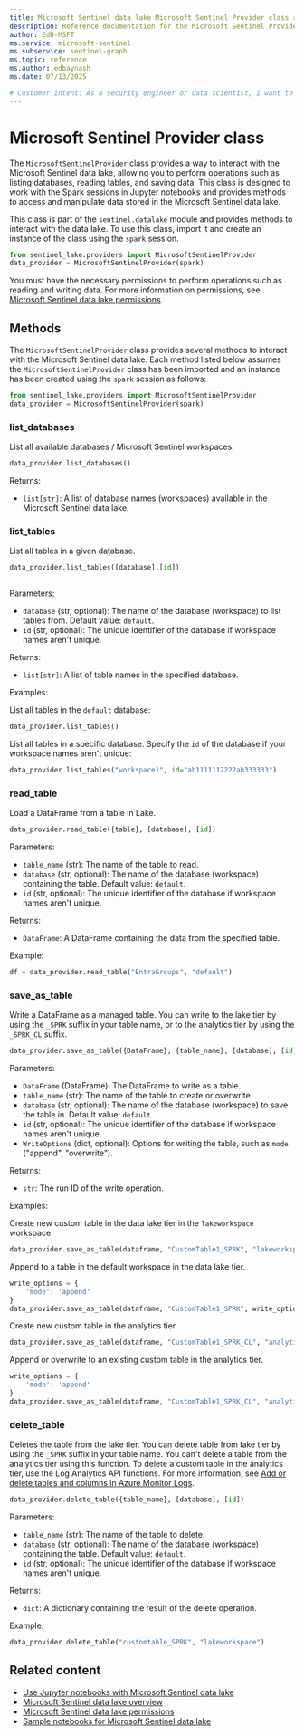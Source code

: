 ```yaml
---  
title: Microsoft Sentinel data lake Microsoft Sentinel Provider class reference (Preview)
description: Reference documentation for the Microsoft Sentinel Provider class, which allows you to connect to the Microsoft Sentinel data lake and perform various operations.
author: EdB-MSFT
ms.service: microsoft-sentinel
ms.subservice: sentinel-graph
ms.topic: reference 
ms.author: edbaynash  
ms.date: 07/13/2025

# Customer intent: As a security engineer or data scientist, I want to understand how to use the Microsoft Sentinel Provider class to connect to the Microsoft Sentinel data lake and perform operations such as listing databases, reading tables, and saving data.
---
```

 

# Microsoft Sentinel Provider class 

The `MicrosoftSentinelProvider` class provides a way to interact with the Microsoft Sentinel data lake, allowing you to perform operations such as listing databases, reading tables, and saving data. This class is designed to work with the Spark sessions in Jupyter notebooks and provides methods to access and manipulate data stored in the Microsoft Sentinel data lake. 

This class is part of the `sentinel.datalake` module and provides methods to interact with the data lake. To use this class, import it and create an instance of the class using the `spark` session.

```python
from sentinel_lake.providers import MicrosoftSentinelProvider
data_provider = MicrosoftSentinelProvider(spark)      
```
You must have the necessary permissions to perform operations such as reading and writing data. For more information on permissions, see [Microsoft Sentinel data lake permissions](../roles.md#roles-and-permissions-for-the-microsoft-sentinel-data-lake-preview).

## Methods

The `MicrosoftSentinelProvider` class provides several methods to interact with the Microsoft Sentinel data lake. 
Each method listed below assumes the `MicrosoftSentinelProvider` class has been imported and an instance has been created using the `spark` session as follows:

```python
from sentinel_lake.providers import MicrosoftSentinelProvider
data_provider = MicrosoftSentinelProvider(spark) 
```

### list_databases

List all available databases / Microsoft Sentinel workspaces.

```python
data_provider.list_databases()    
```

Returns:
- `list[str]`: A list of database names (workspaces) available in the Microsoft Sentinel data lake.    
 
### list_tables

List all tables in a given database.

```python
data_provider.list_tables([database],[id])
   
```

Parameters:
- `database` (str, optional): The name of the database (workspace) to list tables from. Default value: `default`.
- `id` (str, optional): The unique identifier of the database if workspace names aren't unique.

Returns:
- `list[str]`: A list of table names in the specified database.

Examples:

List all tables in the `default` database:


```python
data_provider.list_tables() 
```


List all tables in a specific database. Specify the `id` of the database if your workspace names aren't unique:

```python
data_provider.list_tables("workspace1", id="ab1111112222ab333333")
```


### read_table

Load a DataFrame from a table in Lake.

```python
data_provider.read_table({table}, [database], [id])
```

Parameters:
- `table_name` (str): The name of the table to read.
- `database` (str, optional): The name of the database (workspace) containing the table. Default value: `default`.
- `id` (str, optional): The unique identifier of the database if workspace names aren't unique.

Returns:
- `DataFrame`: A DataFrame containing the data from the specified table.

Example:
```python
df = data_provider.read_table("EntraGroups", "default")
```

### save_as_table

Write a DataFrame as a managed table. You can write to the lake tier by using the `_SPRK` suffix in your table name, or to the analytics tier by using the `_SPRK_CL` suffix.                

```python
data_provider.save_as_table({DataFrame}, {table_name}, [database], [id], [WriteOptions])
```

Parameters:
- `DataFrame` (DataFrame): The DataFrame to write as a table.
- `table_name` (str): The name of the table to create or overwrite.
- `database` (str, optional): The name of the database (workspace) to save the table in. Default value: `default`.
- `id` (str, optional): The unique identifier of the database if workspace names aren't unique.
- `WriteOptions` (dict, optional): Options for writing the table, such as `mode` ("append", "overwrite").

Returns:
- `str`: The run ID of the write operation.

Examples:

Create new custom table in the data lake tier in the `lakeworkspace` workspace.

```python
data_provider.save_as_table(dataframe, "CustomTable1_SPRK", "lakeworkspace")
```

Append to a table in the default workspace in the data lake tier.
```python
write_options = {
    'mode': 'append'
}
data_provider.save_as_table(dataframe, "CustomTable1_SPRK", write_options=write_options)
```


Create new custom table in the analytics tier.
```python
data_provider.save_as_table(dataframe, "CustomTable1_SPRK_CL", "analyticstierworkspace")
```

Append or overwrite to an existing custom table in the analytics tier.
```python
write_options = {
    'mode': 'append'
}
data_provider.save_as_table(dataframe, "CustomTable1_SPRK_CL", "analyticstierworkspace", write_options)
```

### delete_table

Deletes the table from the lake tier. You can delete table from lake tier by using the `_SPRK` suffix in your table name. You can't delete a table from the analytics tier using this function. To delete a custom table in the analytics tier, use the Log Analytics API functions. For more information, see [Add or delete tables and columns in Azure Monitor Logs](/azure/azure-monitor/logs/create-custom-table?tabs=azure-portal-1%2Cazure-portal-2%2Cazure-portal-3#delete-a-table).


```python
data_provider.delete_table({table_name}, [database], [id])
```
Parameters:
- `table_name` (str): The name of the table to delete.
- `database` (str, optional): The name of the database (workspace) containing the table. Default value: `default`.
- `id` (str, optional): The unique identifier of the database if workspace names aren't unique.

Returns:
- `dict`: A dictionary containing the result of the delete operation.

Example:
```python
data_provider.delete_table("customtable_SPRK", "lakeworkspace")
``` 


## Related content

- [Use Jupyter notebooks with Microsoft Sentinel data lake](./notebooks.md)
- [Microsoft Sentinel data lake overview](./sentinel-lake-overview.md)
- [Microsoft Sentinel data lake permissions](../roles.md#roles-and-permissions-for-the-microsoft-sentinel-data-lake-preview)
- [Sample notebooks for Microsoft Sentinel data lake](./notebook-examples.md)